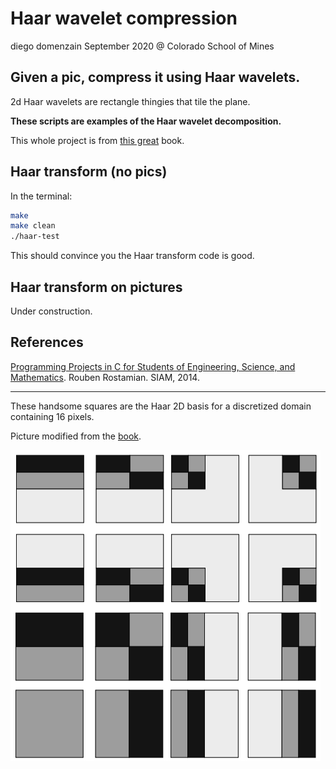 # Haar wavelet compression
diego domenzain
September 2020 @ Colorado School of Mines

## Given a pic, compress it using Haar wavelets.

2d Haar wavelets are rectangle thingies that tile the plane.

__These scripts are examples of the Haar wavelet decomposition.__

This whole project is from [this great](https://userpages.umbc.edu/~rostamia/cbook/) book.

## Haar transform (no pics)

In the terminal:

```bash
make
make clean
./haar-test
```

This should convince you the Haar transform code is good.

## Haar transform on pictures

Under construction.

## References
[Programming Projects in C for Students of Engineering, Science, and Mathematics](https://userpages.umbc.edu/~rostamia/cbook/). Rouben Rostamian. SIAM, 2014.

---

These handsome squares are the Haar 2D basis for a discretized domain containing 16 pixels.

Picture modified from the [book](https://userpages.umbc.edu/~rostamia/cbook/).

[![](../pics/haaris.png)](./)